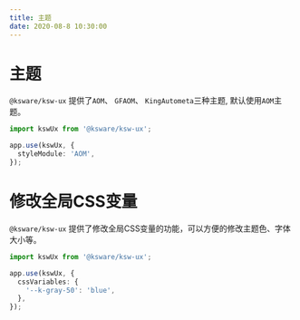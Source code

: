```yaml
---
title: 主题
date: 2020-08-8 10:30:00
---
```


# 主题

`@ksware/ksw-ux` 提供了`AOM`、 `GFAOM`、 `KingAutometa`三种主题, 默认使用`AOM`主题。

```typescript
import kswUx from '@ksware/ksw-ux';

app.use(kswUx, {
  styleModule: 'AOM',
});
```

# 修改全局CSS变量

`@ksware/ksw-ux` 提供了修改全局CSS变量的功能，可以方便的修改主题色、字体大小等。

```typescript
import kswUx from '@ksware/ksw-ux';

app.use(kswUx, {
  cssVariables: {
    '--k-gray-50': 'blue',
  },
});
```


